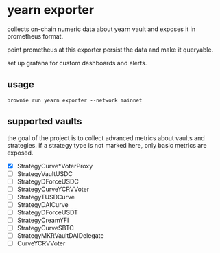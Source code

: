 # yearn exporter

collects on-chain numeric data about yearn vault and exposes it in prometheus format.

point prometheus at this exporter persist the data and make it queryable.

set up grafana for custom dashboards and alerts.


## usage

```
brownie run yearn exporter --network mainnet
```

## supported vaults

the goal of the project is to collect advanced metrics about vaults and strategies.
if a strategy type is not marked here, only basic metrics are exposed.

- [x] StrategyCurve*VoterProxy
- [ ] StrategyVaultUSDC
- [ ] StrategyDForceUSDC
- [ ] StrategyCurveYCRVVoter
- [ ] StrategyTUSDCurve
- [ ] StrategyDAICurve
- [ ] StrategyDForceUSDT
- [ ] StrategyCreamYFI
- [ ] StrategyCurveSBTC
- [ ] StrategyMKRVaultDAIDelegate
- [ ] CurveYCRVVoter
